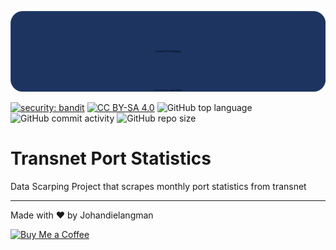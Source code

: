 ![banner](./assets/banner.svg)

[![security: bandit](https://img.shields.io/badge/security-bandit-yellow.svg)](https://github.com/PyCQA/bandit)   [![CC BY-SA 4.0](https://licensebuttons.net/l/by-sa/4.0/88x31.png)](http://creativecommons.org/licenses/by-sa/4.0/)  ![GitHub top language](https://img.shields.io/github/languages/top/Johandielangman/transnet-port-statistics) ![GitHub commit activity](https://img.shields.io/github/commit-activity/w/Johandielangman/transnet-port-statistics) ![GitHub repo size](https://img.shields.io/github/repo-size/Johandielangman/transnet-port-statistics)


# Transnet Port Statistics

Data Scarping Project that scrapes monthly port statistics from transnet

---

Made with ❤ by Johandielangman

 [![Buy Me a Coffee](https://img.shields.io/badge/ko--fi-donate-%23FF5E5B?logo=ko-fi&logoColor=white)](https://ko-fi.com/johanlangman)
